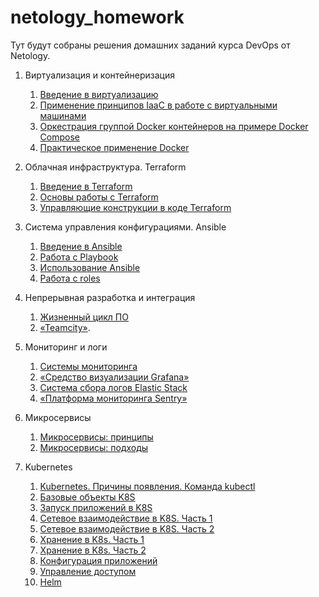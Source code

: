 # netology_homework

Тут будут собраны решения домашних заданий курса DevOps от Netology.

1. Виртуализация и контейнеризация
    1. [Введение в виртуализацию](./05-virt-01-basics/)
    2. [Применение принципов IaaC в работе с виртуальными машинами](./05-virt-02-iaac/)
    3. [Оркестрация группой Docker контейнеров на примере Docker Compose](./05-virt-03-docker-intro/)
    4. [Практическое применение Docker](./05-virt-04-docker-in-practice/)

2. Облачная инфраструктура. Terraform
    1. [Введение в Terraform](./ter-homeworks/hw-01/)
    2. [Основы работы с Terraform](./ter-homeworks/hw-02/)
    3. [Управляющие конструкции в коде Terraform](./ter-homeworks/hw-03/)

3. Система управления конфигурациями. Ansible
    1. [Введение в Ansible](./mnt-homeworks/08-ansible-01-base/)
    2. [Работа с Playbook](./mnt-homeworks/08-ansible-02-playbook/)
    3. [Использование Ansible](./mnt-homeworks/08-ansible-03-yandex/)
    4. [Работа с roles](./mnt-homeworks/08-ansible-04-role/)

4. Непрерывная разработка и интеграция
    1. [Жизненный цикл ПО](./mnt-homeworks/09-ci-01-intro/)
    2. [«Teamcity»](/mnt-homeworks/09-ci-05-teamcity/).

5. Мониторинг и логи
    1. [Системы мониторинга](./mnt-homeworks/10-monitoring-02-systems/)
    2. [«Средство визуализации Grafana»](./mnt-homeworks/10-monitoring-03-grafana/)
    3. [Система сбора логов Elastic Stack](./mnt-homeworks/10-monitoring-04-elk/)
    4. [«Платформа мониторинга Sentry»](./mnt-homeworks/10-monitoring-05-sentry/)

6. Микросервисы
    1. [Микросервисы: принципы](./shmicros-11/11-microservices-02-principles/)
    2. [Микросервисы: подходы](./shmicros-11/11-microservices-03-approaches/)

7. Kubernetes
    1. [Kubernetes. Причины появления. Команда kubectl](./kuber/1.1/)
    2. [Базовые объекты K8S](./kuber/1.2/)
    3. [Запуск приложений в K8S](./kuber/1.3/)
    4. [Сетевое взаимодействие в K8S. Часть 1](./kuber/1.4/)
    5. [Сетевое взаимодействие в K8S. Часть 2](./kuber/1.5/)
    6. [Хранение в K8s. Часть 1](./kuber/2.1/)
    7. [Хранение в K8s. Часть 2](./kuber/2.2/)
    8. [Конфигурация приложений](./kuber/2.3/)
    9. [Управление доступом](./kuber/2.4/)
    10. [Helm](./kuber/2.5/)